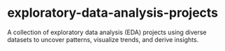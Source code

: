 # exploratory-data-analysis-projects
A collection of exploratory data analysis (EDA) projects using diverse datasets to uncover patterns, visualize trends, and derive insights.
